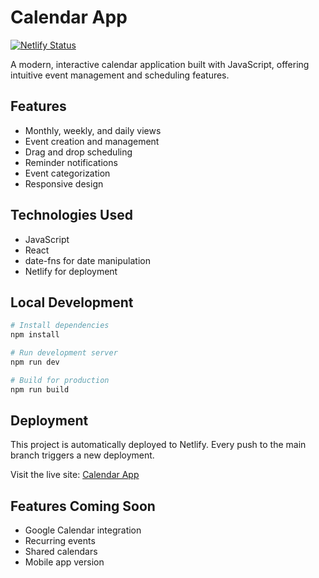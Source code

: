 # Calendar App

[![Netlify Status](https://api.netlify.com/api/v1/badges/8c6e6d62-43b6-466a-8e38-a6013aa24a57/deploy-status)](https://app.netlify.com/sites/mrprince419-calendar-app/deploys)

A modern, interactive calendar application built with JavaScript, offering intuitive event management and scheduling features.

## Features
- Monthly, weekly, and daily views
- Event creation and management
- Drag and drop scheduling
- Reminder notifications
- Event categorization
- Responsive design

## Technologies Used
- JavaScript
- React
- date-fns for date manipulation
- Netlify for deployment

## Local Development
```bash
# Install dependencies
npm install

# Run development server
npm run dev

# Build for production
npm run build
```

## Deployment
This project is automatically deployed to Netlify. Every push to the main branch triggers a new deployment.

Visit the live site: [Calendar App](https://mrprince419-calendar-app.netlify.app)

## Features Coming Soon
- Google Calendar integration
- Recurring events
- Shared calendars
- Mobile app version

